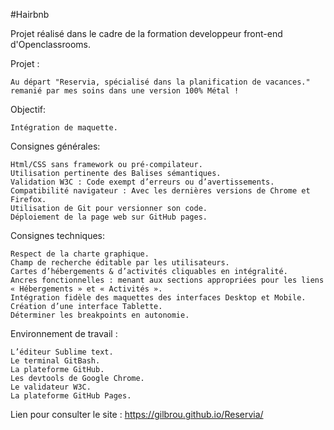 #Hairbnb

Projet réalisé dans le cadre de la formation developpeur front-end d'Openclassrooms.

Projet : 

	Au départ "Reservia, spécialisé dans la planification de vacances." remanié par mes soins dans une version 100% Métal !

Objectif:
	
	Intégration de maquette.

Consignes générales:

	Html/CSS sans framework ou pré-compilateur.
	Utilisation pertinente des Balises sémantiques.
	Validation W3C : Code exempt d’erreurs ou d’avertissements.
	Compatibilité navigateur : Avec les dernières versions de Chrome et Firefox.
	Utilisation de Git pour versionner son code.
	Déploiement de la page web sur GitHub pages.

Consignes techniques:

	Respect de la charte graphique.
	Champ de recherche éditable par les utilisateurs.
	Cartes d’hébergements & d’activités cliquables en intégralité.
   	Ancres fonctionnelles : menant aux sections appropriées pour les liens « Hébergements » et « Activités ».
   	Intégration fidèle des maquettes des interfaces Desktop et Mobile. 
   	Création d’une interface Tablette.
   	Déterminer les breakpoints en autonomie.

Environnement de travail :

	L’éditeur Sublime text.
	Le terminal GitBash.
	La plateforme GitHub.
	Les devtools de Google Chrome. 
	Le validateur W3C.
	La plateforme GitHub Pages.

Lien pour consulter le site : https://gilbrou.github.io/Reservia/
